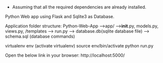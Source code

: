 * Assuming that all the required dependencies are already installed.

Python Web app using Flask and Sqlite3 as Database.

Application folder structure:
Python-Web-App
-->app/
-->__init__.py, models.py, views.py, /templates
--> run.py 
--> database.db(sqlite database file)
--> schema.sql (database commands)

virtualenv env (activate virtualenv)
source env/bin/activate
python run.py

Open the below link in your browser:
http://localhost:5000/
